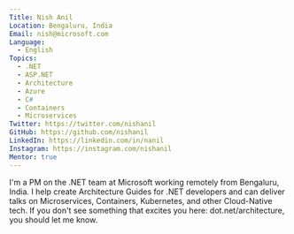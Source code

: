 ```yaml
---
Title: Nish Anil
Location: Bengaluru, India
Email: nish@microsoft.com
Language:
  - English
Topics:
  - .NET
  - ASP.NET
  - Architecture
  - Azure
  - C#
  - Containers
  - Microservices
Twitter: https://twitter.com/nishanil
GitHub: https://github.com/nishanil
LinkedIn: https://linkedin.com/in/nanil
Instagram: https://instagram.com/nishanil
Mentor: true
---
```

I'm a PM on the .NET team at Microsoft working remotely from Bengaluru, India. I help create Architecture Guides for .NET developers and can deliver talks on Microservices, Containers, Kubernetes, and other Cloud-Native tech. If you don't see something that excites you here: dot.net/architecture, you should let me know.
